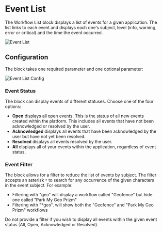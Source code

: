 # Event List

The Workflow List block displays a list of events for a given application. The list links to each event and displays each one's subject, level (info, warning, error or critical) and the time the event occurred.

![Event List](/images/dashboards/events-example.png "Event List")

## Configuration

The block takes one required parameter and one optional parameter:

![Event List Config](/images/dashboards/events-config.png "Event List Config")

### Event Status

The block can display events of different statuses. Choose one of the four options:

*   **Open** displays all open events. This is the status of all new events created within the platform. This includes all events that have not been acknowledged or resolved by the user.
*   **Acknowledged** displays all events that have been acknowledged by the user but have not yet been resolved.
*   **Resolved** displays all events resolved by the user.
*   **All** displays all of your events within the application, regardless of event status.

### Event Filter

The block allows for a filter to reduce the list of events by subject. The filter accepts an asterisk `*` to search for any occurrence of the given characters in the event subject. For example:

*   Filtering with "geo" will display a workflow called "Geofence" but hide one called "Park My Geo Prizm"
*   Filtering with "\*geo", will show both the "Geofence" and "Park My Geo Prizm" workflows

Do not provide a filter if you wish to display all events within the given event status (All, Open, Acknowledged or Resolved).
